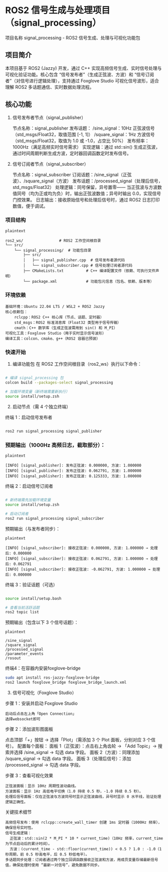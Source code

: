 # ROS2 信号生成与处理项目（signal_processing）
项目名称
signal_processing - ROS2 信号生成、处理与可视化功能包
## 项目简介
本项目基于 ROS2 (Jazzy) 开发，通过 C++ 实现高频信号生成、实时信号处理与可视化验证功能。核心包含 “信号发布者”（生成正弦波、方波）和 “信号订阅者”（对信号进行逻辑处理），支持通过 Foxglove Studio 可视化信号波形，适合理解 ROS2 多话题通信、实时数据处理流程。
## 核心功能
1. 信号发布者节点（signal_publisher）

    节点名称：signal_publisher
    发布话题：
        /sine_signal：10Hz 正弦波信号（std_msgs/Float32，取值范围 [-1, 1]）
        /square_signal：1Hz 方波信号（std_msgs/Float32，取值为 1.0 或 -1.0，占空比 50%）
    发布频率：1000Hz（满足高频实时信号需求）
    实现逻辑：通过 std::sin() 生成正弦波，通过时间周期判断生成方波，定时器回调函数定时发布信号。

2. 信号订阅者节点（signal_subscriber）

    节点名称：signal_subscriber
    订阅话题：/sine_signal（正弦波）、/square_signal（方波）
    发布话题：/processed_signal（处理后信号，std_msgs/Float32）
    处理逻辑：同号保留，异号置零—— 当正弦波与方波数值同号（均为正或均为负）时，输出正弦波数值；异号时输出 0.0，实现信号门控效果。
    日志输出：接收原始信号和处理后信号时，通过 ROS2 日志打印数值，便于调试。

### 项目结构
```
plaintext

ros2_ws/                # ROS2 工作空间根目录
└── src/
    └── signal_processing/  # 功能包目录
        ├── src/
        │   ├── signal_publisher.cpp  # 信号发布者源代码
        │   └── signal_subscriber.cpp # 信号处理订阅者源代码
        ├── CMakeLists.txt          # C++ 编译配置文件（依赖、可执行文件声明）
        └── package.xml             # 功能包元信息（包名、依赖、版本等）
```

### 环境依赖

    基础环境：Ubuntu 22.04 LTS / WSL2 + ROS2 Jazzy
    核心依赖包：
        rclcpp：ROS2 C++ 核心库（节点、话题、定时器）
        std_msgs：ROS2 标准消息库（Float32 类型用于信号传输）
        cmath：C++ 数学库（生成正弦波需用到 sin() 和 M_PI）
    可视化工具：Foxglove Studio（用于实时显示信号波形）
    编译工具：colcon、cmake、g++（ROS2 容器已预装）

### 快速开始
1. 编译功能包
在 ROS2 工作空间根目录（ros2_ws）执行以下命令：
```zsh

# 编译 signal_processing 包
colcon build --packages-select signal_processing

# 加载环境变量（新终端需重新执行）
source install/setup.zsh
```
2. 启动节点（需 4 个独立终端）

终端 1：启动信号发布者
```zsh

ros2 run signal_processing signal_publisher
```
### 预期输出（1000Hz 高频日志，截取部分）：
```
plaintext

[INFO] [signal_publisher]: 发布正弦波: 0.000000, 方波: 1.000000
[INFO] [signal_publisher]: 发布正弦波: 0.062791, 方波: 1.000000
[INFO] [signal_publisher]: 发布正弦波: 0.125333, 方波: 1.000000
```
终端 2：启动信号订阅者

```zsh

# 新终端需先加载环境变量
source install/setup.zsh

# 启动订阅者
ros2 run signal_processing signal_subscriber
```
预期输出（与发布者同步）：
```
plaintext

[INFO] [signal_subscriber]: 接收正弦波: 0.000000, 方波: 1.000000 → 处理后: 0.000000
[INFO] [signal_subscriber]: 接收正弦波: 0.062791, 方波: 1.000000 → 处理后: 0.062791
[INFO] [signal_subscriber]: 接收正弦波: -0.062791, 方波: 1.000000 → 处理后: 0.000000
```
终端 3：验证话题（可选）
```zsh

source install/setup.bash

# 查看当前活跃话题
ros2 topic list
```
预期输出（包含以下 3 个信号话题）：
```
plaintext

/sine_signal
/square_signal
/processed_signal
/parameter_events
/rosout
```
终端4：在容器内安装foxglove-bridge
```zsh
sudo apt install ros-jazzy-foxglove-bridge
ros2 launch foxglove_bridge foxglove_bridge_launch.xml  
```

3. 信号可视化（Foxglove Studio）

步骤 1：安装并启动 Foxglove Studio

    启动后点击左上角「Open Connection」
    选择websocket即可

步骤 2：添加波形图面板

  点击顶部「+」按钮 → 选择「Plot」（需添加 3 个 Plot 面板，分别对应 3 个信号）。
  配置每个面板：
      面板 1（正弦波）：点击右上角齿轮 → 「Add Topic」→ 搜索并选择 /sine_signal → 勾选 data 字段。
      面板 2（方波）：同理添加 /square_signal → 勾选 data 字段。
      面板 3（处理后信号）：添加 /processed_signal → 勾选 data 字段。

步骤 3：查看可视化效果

    正弦波面板：显示 10Hz 周期性波动曲线。
    方波面板：显示 1Hz 高低电平切换（1.0 持续 0.5 秒，-1.0 持续 0.5 秒）。
    处理后信号面板：仅在正弦波与方波同号时显示正弦波曲线，异号时显示 0 水平线，验证处理逻辑正确性。

关键技术细节

    高频信号发布：使用 rclcpp::create_wall_timer 创建 1ms 定时器（1000Hz 频率），确保信号实时性。
    信号生成逻辑：
      正弦波：std::sin(2 * M_PI * 10 * current_time)（10Hz 频率，current_time 为节点启动后的累计时间）。
      方波：(current_time - std::floor(current_time)) < 0.5 ? 1.0 : -1.0（1 秒周期，前 0.5 秒高电平，后 0.5 秒低电平）。
    多话题同步处理：订阅者通过两个独立回调函数接收正弦波和方波，用成员变量存储最新信号值，确保处理时使用 “最新一对信号”，避免数据不同步。


